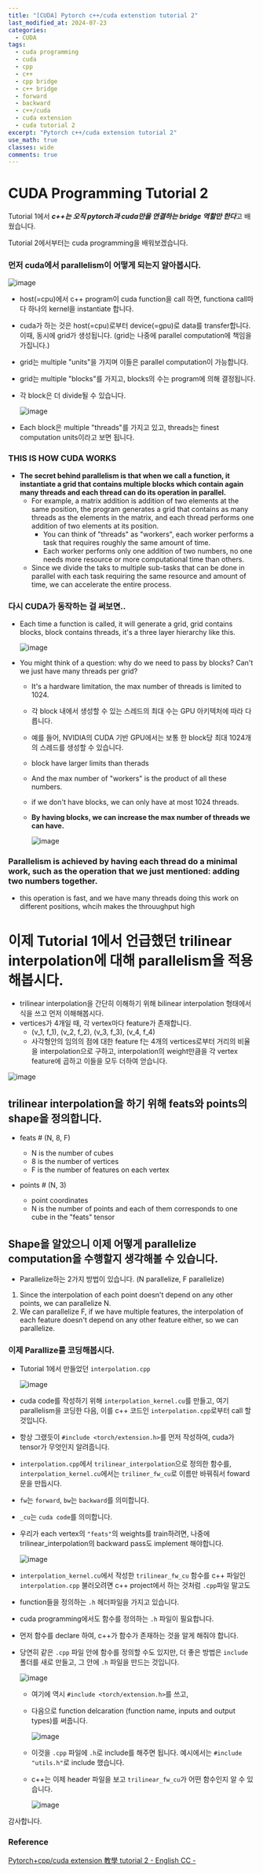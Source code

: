 ```yaml
---
title: "[CUDA] Pytorch c++/cuda extenstion tutorial 2"
last_modified_at: 2024-07-23
categories:
  - CUDA
tags:
  - cuda programming
  - cuda
  - cpp
  - c++
  - cpp bridge
  - c++ bridge
  - forward
  - backward
  - c++/cuda
  - cuda extension
  - cuda tutorial 2
excerpt: "Pytorch c++/cuda extension tutorial 2"
use_math: true
classes: wide
comments: true
---
```


# CUDA Programming Tutorial 2

Tutorial 1에서 ***c++는 오직 pytorch과 cuda만을 연결하는 bridge 역할만 한다***고 배웠습니다.

Tutorial 2에서부터는 cuda programming을 배워보겠습니다.

### 먼저 cuda에서 parallelism이 어떻게 되는지 알아봅시다.

![image](https://github.com/user-attachments/assets/63efeadb-2754-44bd-ac37-fafbc6261f7c)

- host(=cpu)에서 c++ program이 cuda function을 call 하면, functiona call마다 하나의 kernel을 instantiate 합니다.
- cuda가 하는 것은 host(=cpu)로부터 device(=gpu)로 data를 transfer합니다. 이때, 동시에 grid가 생성됩니다. (grid는 나중에 parallel computation에 책임을 가집니다.)
- grid는 multiple "units"을 가지며 이들은 parallel computation이 가능합니다.
- grid는 multiple "blocks"를 가지고, blocks의 수는 program에 의해 결정됩니다.
- 각 block은 더 divide될 수 있습니다.
  
  ![image](https://github.com/user-attachments/assets/4204a994-88ac-4485-8df0-40c99ad7ddc9)

- Each block은 multiple "threads"를 가지고 있고, threads는 finest computation units이라고 보면 됩니다.

### THIS IS HOW CUDA WORKS
- **The secret behind parallelism is that when we call a function, it instantiate a grid that contains multiple blocks which contain again many threads and each thread can do its operation in parallel.**
  - For example, a matrix addition is addition of two elements at the same position, the program generates a grid that contains as many threads as the elements in the matrix, and each thread performs one addition of two elements at its position.
    - You can think of "threads" as "workers", each worker performs a task that requires roughly the same amount of time.
    - Each worker performs only one addition of two numbers, no one needs more resource or more computational time than others.
  - Since we divide the taks to multiple sub-tasks that can be done in parallel with each task requiring the same resource and amount of time, we can accelerate the entire process.

### 다시 CUDA가 동작하는 걸 써보면..

- Each time a function is called, it will generate a grid, grid contains blocks, block contains threads, it's a three layer hierarchy like this.

  ![image](https://github.com/user-attachments/assets/c16b3c9c-5eb4-4c49-8f2b-f7627120ad4f)

- You might think of a question: why do we need to pass by blocks? Can't we just have many threads per grid?
  - It's a hardware limitation, the max number of threads is limited to 1024.
  - 각 block 내에서 생성할 수 있는 스레드의 최대 수는 GPU 아키텍처에 따라 다릅니다.
  - 예를 들어, NVIDIA의 CUDA 기반 GPU에서는 보통 한 block당 최대 1024개의 스레드를 생성할 수 있습니다.
  - block have larger limits than therads
  - And the max number of "workers" is the product of all these numbers.
  - if we don't have blocks, we can only have at most 1024 threads.
  - **By having blocks, we can increase the max number of threads we can have.**
    
    ![image](https://github.com/user-attachments/assets/5335a50b-6892-41d4-8cb4-37057a46aa7f)

### Parallelism is achieved by having each thread do a minimal work, such as the operation that we just mentioned: adding two numbers together.

- this operation is fast, and we have many threads doing this work on different positions, whcih makes the throuughput high

# 이제 Tutorial 1에서 언급했던 trilinear interpolation에 대해 parallelism을 적용해봅시다.

- trilinear interpolation을 간단히 이해하기 위해 bilinear interpolation 형태에서 식을 쓰고 먼저 이해해봅시다.
- vertices가 4개일 때, 각 vertex마다 feature가 존재합니다.
  - (v_1, f_1), (v_2, f_2), (v_3, f_3), (v_4, f_4)
  - 사각형안의 임의의 점에 대한 feature f는 4개의 vertices로부터 거리의 비율을 interpolation으로 구하고, interpolation의 weight만큼을 각 vertex feature에 곱하고 이들을 모두 더하여 얻습니다.

![image](https://github.com/user-attachments/assets/fac85e28-21e1-4482-b7d6-79fee5e32627)

## trilinear interpolation을 하기 위해 feats와 points의 shape을 정의합니다.

- feats # (N, 8, F)
  - N is the number of cubes
  - 8 is the number of vertices
  - F is the number of features on each vertex

- points # (N, 3)
  - point coordinates
  - N is the number of points and each of them corresponds to one cube in the "feats" tensor

## Shape을 알았으니 이제 어떻게 parallelize computation을 수행할지 생각해볼 수 있습니다.

- Parallelize하는 2가지 방법이 있습니다. (N parallelize, F parallelize)
1. Since the interpolation of each point doesn't depend on any other points, we can parallelize N.
2. We can parallelize F, if we have multiple features, the interpolation of each feature doesn't depend on any other feature either, so we can parallelize.
 
### 이제 Parallize를 코딩해봅시다.

- Tutorial 1에서 만들었던 `interpolation.cpp`
  
  ![image](https://github.com/user-attachments/assets/c6e31b5e-b6fa-40ce-a89e-8ce9508ddb5d)

- cuda code를 작성하기 위해 `interpolation_kernel.cu`를 만들고, 여기 parallelism을 코딩한 다음, 이를 c++ 코드인 `interpolation.cpp`로부터 call 할 것입니다.
- 항상 그랬듯이 `#include <torch/extension.h>`를 먼저 작성하여, cuda가 tensor가 무엇인지 알려줍니다.
- `interpolation.cpp`에서 `trilinear_interpolation`으로 정의한 함수를, `interpolation_kernel.cu`에서는 `triliner_fw_cu`로 이름만 바꿔줘서 foward 문을 만듭시다.
- `fw`는 `forward`, `bw`는 `backward`를 의미합니다.
- `_cu`는 `cuda code`를 의미합니다.
- 우리가 each vertex의 `"feats"`의 weights를 train하려면, 나중에 trilinear_interpolation의 backward pass도 implement 해야합니다.

  ![image](https://github.com/user-attachments/assets/733e6291-b1b7-46a8-aa9e-b46f8f39693f)

- `interpolation_kernel.cu`에서 작성한 `trilinear_fw_cu` 함수를 c++ 파일인 `interpolation.cpp` 불러오려면 c++ project에서 하는 것처럼 `.cpp`파일 말고도
- function들을 정의하는 `.h` 헤더파일을 가지고 있습니다.
- cuda programming에서도 함수를 정의하는 `.h` 파일이 필요합니다.
- 먼저 함수를 declare 하여, c++가 함수가 존재하는 것을 알게 해줘야 합니다.
- 당연히 같은 `.cpp` 파일 안에 함수를 정의할 수도 있지만, 더 좋은 방법은 `include` 폴더를 새로 만들고, 그 안에 `.h` 파일을 만드는 것입니다.

  ![image](https://github.com/user-attachments/assets/f0202bba-083c-4783-9e78-7282b477fab8)

  - 여기에 역시 `#include <torch/extension.h>`를 쓰고,
  - 다음으로 function delcaration (function name, inputs and output types)를 써줍니다.

    ![image](https://github.com/user-attachments/assets/453dbf2e-b131-4532-9c17-15b9b964de1a)

  - 이것을 `.cpp` 파일에 `.h`로 include를 해주면 됩니다. 예시에서는 `#include "utils.h"`로 include 했습니다.
  - c++는 이제 header 파일을 보고 `trilinear_fw_cu`가 어떤 함수인지 알 수 있습니다.

    ![image](https://github.com/user-attachments/assets/7ca25f28-cb17-4675-98c4-6a0d71293c7a)














감사합니다.

### Reference
[Pytorch+cpp/cuda extension 教學 tutorial 2 - English CC -](https://www.youtube.com/watch?v=_QqG_I8nfH0&list=PLDV2CyUo4q-LKuiNltBqCKdO9GH4SS_ec&index=2)
